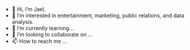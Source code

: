 - 👋 Hi, I’m Jael.
- 👀 I’m interested in entertainment, marketing, public relations, and data analysis. 
- 🌱 I’m currently learning...
- 💞️ I’m looking to collaborate on ...
- 📫 How to reach me ...

<!---
jwl01/jwl01 is a ✨ special ✨ repository because its `README.md` (this file) appears on your GitHub profile.
You can click the Preview link to take a look at your changes.
--->
